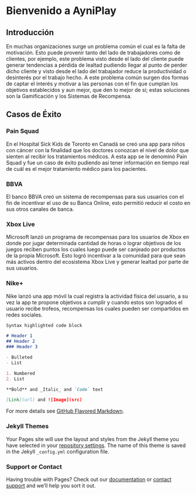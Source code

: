 # Bienvenido a AyniPlay


## Introducción

En muchas organizaciones surge un problema común el cual es la falta de motivación. Esto puede provenir tanto del lado de trabajadores como de clientes, por ejemplo, este problema visto desde el lado del cliente puede generar tendencias a pérdida de lealtad pudiendo llegar al punto de perder dicho cliente y visto desde el lado del trabajador reduce la productividad o desinterés por el trabajo hecho.
A este problema común surgen dos formas de captar el interés y motivar a las personas con el fin que cumplan los objetivos establecidos y aun mejor, que den lo mejor de si; estas soluciones son la Gamificación y los Sistemas de Recompensa.


## Casos de Éxito

### Pain Squad
En el Hospital Sick Kids de Toronto en Canadá se creó una app para niños con cáncer con la finalidad que los doctores conozcan el nivel de dolor que sienten al recibir los tratamientos médicos. A esta app se le denominó Pain Squad y fue un caso de éxito pudiendo así tener información en tiempo real de cuál es el mejor tratamiento médico para los pacientes.

### BBVA
El banco BBVA creó un sistema de recompensas para sus usuarios con el fin de incentivar el uso de su Banca Online, esto permitió reducir el costo en sus otros canales de banca.

### Xbox Live
Microsoft lanzó un programa de recompensas para los usuarios de Xbox en donde por jugar determinada cantidad de horas o lograr objetivos de los juegos reciben puntos los cuales luego puede ser canjeado por productos de la propia Microsoft. Esto logró incentivar a la comunidad para que sean más activos dentro del ecosistema Xbox Live y generar lealtad por parte de sus usuarios.

### Nike+
Nike lanzó una app móvil la cual registra la actividad física del usuario, a su vez la app te propone objetivos a cumplir y cuando estos son logrados el usuario recibe trofeos, recompensas los cuales pueden ser compartidos en redes sociales.


```markdown
Syntax highlighted code block

# Header 1
## Header 2
### Header 3

- Bulleted
- List

1. Numbered
2. List

**Bold** and _Italic_ and `Code` text

[Link](url) and ![Image](src)
```

For more details see [GitHub Flavored Markdown](https://guides.github.com/features/mastering-markdown/).

### Jekyll Themes

Your Pages site will use the layout and styles from the Jekyll theme you have selected in your [repository settings](https://github.com/aynigames/overview/settings). The name of this theme is saved in the Jekyll `_config.yml` configuration file.

### Support or Contact

Having trouble with Pages? Check out our [documentation](https://help.github.com/categories/github-pages-basics/) or [contact support](https://github.com/contact) and we’ll help you sort it out.
